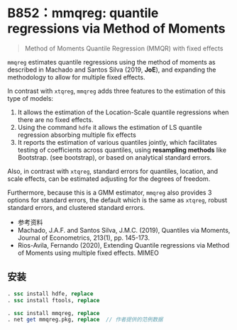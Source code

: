 # B852：mmqreg: quantile regressions via Method of Moments

> Method of Moments Quantile Regression (MMQR) with fixed effects

`mmqreg` estimates quantile regressions using the method of moments as described in Machado and Santos Silva (2019, **JoE**), and expanding the methodology to allow for multiple fixed effects.

In contrast with `xtqreg`, `mmqreg` adds three features to the estimation of this type of models:
1. It allows the estimation of the Location-Scale quantile regressions when there are no fixed effects.
2. Using the command `hdfe` it allows the estimation of LS quantile regression absorbing multiple fix effects
3. It reports the estimation of various quantiles jointly, which facilitates testing of coefficients across quantiles, using **resampling methods** like Bootstrap. (see bootstrap), or based on analytical standard errors.

Also, in contrast with `xtqreg`, standard errors for quantiles, location, and scale effects, can be estimated adjusting for the degrees of freedom.

Furthermore, because this is a GMM estimator, `mmqreg` also provides 3 options for standard errors, the default which is the same as `xtqreg`, robust standard errors, and clustered standard errors.

- 参考资料
- Machado, J.A.F. and Santos Silva, J.M.C. (2019), Quantiles via Moments, Journal of Econometrics, 213(1), pp. 145-173.
- Rios-Avila, Fernando (2020), Extending Quantile regressions via Method of Moments using multiple fixed effects. MIMEO
 
## 安装
```stata
. ssc install hdfe, replace 
. ssc install ftools, replace 

. ssc install mmqreg, replace 
. net get mmqreg.pkg, replace  // 作者提供的范例数据
```
